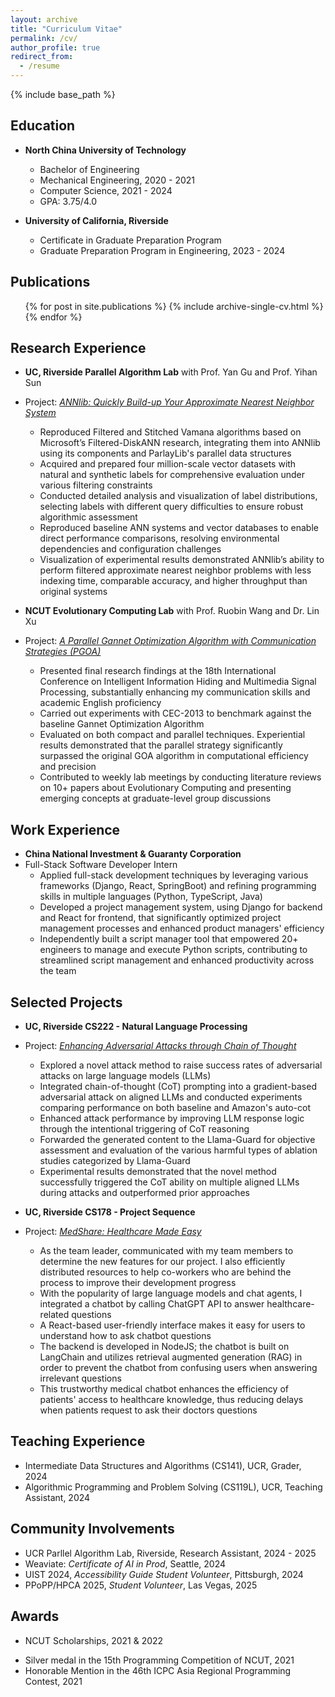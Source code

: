 ```yaml
---
layout: archive
title: "Curriculum Vitae"
permalink: /cv/
author_profile: true
redirect_from:
  - /resume
---
```

{% include base_path %}

## Education

* **North China University of Technology**
  * Bachelor of Engineering
  * Mechanical Engineering, 2020 - 2021
  * Computer Science, 2021 - 2024
  * GPA: 3.75/4.0

* **University of California, Riverside**
  * Certificate in Graduate Preparation Program
  * Graduate Preparation Program in Engineering, 2023 - 2024
  <!-- * GPA: 3.72/4.0 -->

## Publications

  <ul>{% for post in site.publications %}
    {% include archive-single-cv.html %}
  {% endfor %}</ul>
  
<!-- ## Research Presentations

* The 18th International Conference on Intelligent Information Hiding and Multimedia Signal Processing, 2022 (IIHMSP'22). -->

## Research Experience

* **UC, Riverside Parallel Algorithm Lab** with Prof. Yan Gu and Prof. Yihan Sun
* Project: [*ANNlib: Quickly Build-up Your Approximate Nearest Neighbor System*](https://github.com/ucrparlay/ANNlib)
  * Reproduced Filtered and Stitched Vamana algorithms based on Microsoft’s Filtered-DiskANN research, integrating them into ANNlib using its components and ParlayLib's parallel data structures
  * Acquired and prepared four million-scale vector datasets with natural and synthetic labels for comprehensive evaluation under various filtering constraints
  * Conducted detailed analysis and visualization of label distributions, selecting labels with different query difficulties to ensure robust algorithmic assessment
  * Reproduced baseline ANN systems and vector databases to enable direct performance comparisons, resolving environmental dependencies and configuration challenges
  * Visualization of experimental results demonstrated ANNlib’s ability to perform filtered approximate nearest neighbor problems with less indexing time, comparable accuracy, and higher throughput than original systems

* **NCUT Evolutionary Computing Lab** with Prof. Ruobin Wang and Dr. Lin Xu
* Project: [*A Parallel Gannet Optimization Algorithm with Communication Strategies (PGOA)*](https://github.com/sujingbo0217/PGOA)
  * Presented final research findings at the 18th International Conference on Intelligent Information Hiding and Multimedia Signal Processing, substantially enhancing my communication skills and academic English proficiency
  * Carried out experiments with CEC-2013 to benchmark against the baseline Gannet Optimization Algorithm
  * Evaluated on both compact and parallel techniques. Experiential results demonstrated that the parallel strategy significantly surpassed the original GOA algorithm in computational efficiency and precision
  * Contributed to weekly lab meetings by conducting literature reviews on 10+ papers about Evolutionary Computing and presenting emerging concepts at graduate-level group discussions
  
## Work Experience

* **China National Investment & Guaranty Corporation**
* Full-Stack Software Developer Intern
  * Applied full-stack development techniques by leveraging various frameworks (Django, React, SpringBoot) and refining programming skills in multiple languages (Python, TypeScript, Java)
  * Developed a project management system, using Django for backend and React for frontend, that significantly optimized project management processes and enhanced product managers' efficiency
  * Independently built a script manager tool that empowered 20+ engineers to manage and execute Python scripts, contributing to streamlined script management and enhanced productivity across the team

## Selected Projects

* **UC, Riverside CS222 - Natural Language Processing**
* Project: [*Enhancing Adversarial Attacks through Chain of Thought*](https://github.com/sujingbo0217/CS222W24-LLM-Attack)
  * Explored a novel attack method to raise success rates of adversarial attacks on large language models (LLMs)
  * Integrated chain-of-thought (CoT) prompting into a gradient-based adversarial attack on aligned LLMs and conducted experiments comparing performance on both baseline and Amazon's auto-cot
  * Enhanced attack performance by improving LLM response logic through the intentional triggering of CoT reasoning
  * Forwarded the generated content to the Llama-Guard for objective assessment and evaluation of the various harmful types of ablation studies categorized by Llama-Guard
  * Experimental results demonstrated that the novel method successfully triggered the CoT ability on multiple aligned LLMs during attacks and outperformed prior approaches

* **UC, Riverside CS178 - Project Sequence**
* Project: [*MedShare: Healthcare Made Easy*](https://github.com/UCR-Senior-Design/course-project-fries)
  * As the team leader, communicated with my team members to determine the new features for our project. I also efficiently distributed resources to help co-workers who are behind the process to improve their development progress
  * With the popularity of large language models and chat agents, I integrated a chatbot by calling ChatGPT API to answer healthcare-related questions
  * A React-based user-friendly interface makes it easy for users to understand how to ask chatbot questions
  * The backend is developed in NodeJS; the chatbot is built on LangChain and utilizes retrieval augmented generation (RAG) in order to prevent the chatbot from confusing users when answering irrelevant questions
  * This trustworthy medical chatbot enhances the efficiency of patients' access to healthcare knowledge, thus reducing delays when patients request to ask their doctors questions
  <!-- * Built an easily-use medical management system with key features like messaging, forums, and appointment scheduling, integrating an API-callable chatbot to effectively enhance communication between doctors and patients and reduce healthcare delays.
  * Designed and implemented the frontend and backend of the system using ReactJS, NodeJS, and MongoDB. Employed GitHub to do version control for the project. Ensured efficient data management and a user-friendly interface.
  * Designing a chatbot system based on the LangChain framework and deploying it in a distributed manner with the Node system. Utilizing the Retrieval Augmented Generation (RAG) technique enables doctors to upload patient-related documents to flesh out the system knowledge base. -->

<!-- * **Efficient large language model fine-tuning via multiple LoRA adapters**
  * Implemented a dispatcher to load multiple input data and batch them respectively, allowing for aligned combinations of the batched data.
  * Adjusted various structures of decoder-only large language models. The Meta Open Pre-trained Transformer language model was supported during tests.
  * Evaluated the multi-LoRA fine-tune system against the normal one (single LoRA adapter fine-tune system), confirming that our system can efficiently utilize computational resources, thereby increasing the fine-tune system throughput. -->

<!-- * **NES (Nintendo Entertainment System)**
  * Implemented a simulation of the 6502 CPU, RAM, and MainBus, including the processes of instruction fetching, decoding, and execution. Successful enabled data Read and Write operations within the CPU.
  * Utilized the ca65 compiler and ld65 linker to compile the assembly code. Analyzed the resulting binary file to test the functionality of the code.
  * Developed an emulator that seamlessly integrated diverse components. Employed the SFML library for game display, incorporated the Picture Bus and Virtual Screen functionalities, and integrated controller mechanisms to capture users' keyboard inputs. -->

<!-- * **Operating System Practice - Dec. 2022**
  * [GitHub Repo Here](https://github.com/NCUT-lambda/our-xv6-riscv)
  * [Get Chinese Guidebook Here](https://ncut-lambda.github.io/our-xv6-riscv/)
  * Engaged in extensive study of relevant manuals, delving deeply into the foundational principles of the system call and its implementation within the xv6-riscv source code.
  * Contributed valuable insights by adding comments to critical sections within the scope of system call in the xv6-riscv source code. These annotations not only captured my thought process but also enhanced team's comprehension and fostered collaborative efforts.
  * Executed the system call code scope, incorporating gnu-gdb breakpoints for precise debugging. Ensured a thoroughly understanding of the implementation and functionality of the scope of system call.
  * Participated in thought-provoking discussions with both fellow team members and the professor, exploring and analyzing the design patterns inherent within the xv6-riscv operating system. This collaborative exchange of ideas significantly enriched the collective comprehension of the architecture.
  * Collaboratively created a comprehensive guidebook with my teammates, encapsulating our collective insights and discoveries. Perfectly delivered a presentation of our insights and discoveries in front of the class.

* **Deep Learning Specialization - Jul. 2023**
  * [Get My Note Here](https://sujingbo0217.github.io/posts/2023/08/blog-post-1/)
  * Explored neural network fundamentals, including vectorization, forward and backward propagation, and gradient descent. Implemented shallow and deep neural networks to translate theory into practice.
  * Mastered advanced techniques for network regularization, involving L1, L2, and Frobenius norm, as well as the innovative dropout method. Investigated optimization algorithms, with special focus on the Exponentially Weighted Averages technique for enhancing neural network training efficiency. Gained a comprehensive grasp of the Adam optimization algorithm. Delved into the batch normalization, its advantageous role in both expediting learning and subtly regularizing networks within training mini-batches and testing sets. -->

## Teaching Experience

* Intermediate Data Structures and Algorithms (CS141), UCR, Grader, 2024
* Algorithmic Programming and Problem Solving (CS119L), UCR, Teaching Assistant, 2024

## Community Involvements

* UCR Parllel Algorithm Lab, Riverside, Research Assistant, 2024 - 2025
* Weaviate: *Certificate of AI in Prod*, Seattle, 2024
* UIST 2024, *Accessibility Guide Student Volunteer*, Pittsburgh, 2024
* PPoPP/HPCA 2025, *Student Volunteer*, Las Vegas, 2025

## Awards

* NCUT Scholarships, 2021 & 2022
<!-- * 2022 NCUT CS Competition Awards - CNY 2,000 -->
* Silver medal in the 15th Programming Competition of NCUT, 2021
* Honorable Mention in the 46th ICPC Asia Regional Programming Contest, 2021

<!-- Talks
======
  <ul>{% for post in site.talks %}
    {% include archive-single-talk-cv.html %}
  {% endfor %}</ul>
  
Teaching
======
  <ul>{% for post in site.teaching %}
    {% include archive-single-cv.html %}
  {% endfor %}</ul>
  
Service and leadership
======
* Currently signed in to 43 different slack teams -->
